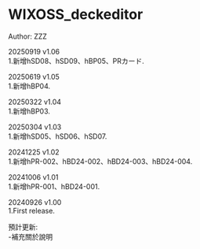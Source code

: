 # WIXOSS_deckeditor  
   
Author: ZZZ  
  
20250919 v1.06  
1.新增hSD08、hSD09、hBP05、PRカード.  
  
20250619 v1.05  
1.新增hBP04.  
    
20250322 v1.04  
1.新增hBP03.  
  
20250304 v1.03  
1.新增hSD05、hSD06、hSD07.  

20241225 v1.02  
1.新增hPR-002、hBD24-002、hBD24-003、hBD24-004.  
  
20241006 v1.01  
1.新增hPR-001、hBD24-001.  

20240926 v1.00  
1.First release.  
  
預計更新:  
-補充關於說明  